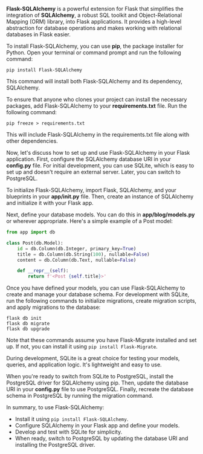 
**Flask-SQLAlchemy** is a powerful extension for Flask that simplifies the integration of **SQLAlchemy**, a robust SQL toolkit and Object-Relational Mapping (ORM) library, into Flask applications. It provides a high-level abstraction for database operations and makes working with relational databases in Flask easier.

To install Flask-SQLAlchemy, you can use **pip**, the package installer for Python. Open your terminal or command prompt and run the following command:

```
pip install Flask-SQLAlchemy
```

This command will install both Flask-SQLAlchemy and its dependency, SQLAlchemy.

To ensure that anyone who clones your project can install the necessary packages, add Flask-SQLAlchemy to your **requirements.txt** file. Run the following command:

```
pip freeze > requirements.txt
```

This will include Flask-SQLAlchemy in the requirements.txt file along with other dependencies.

Now, let's discuss how to set up and use Flask-SQLAlchemy in your Flask application. First, configure the SQLAlchemy database URI in your **config.py** file. For initial development, you can use SQLite, which is easy to set up and doesn't require an external server. Later, you can switch to PostgreSQL.

To initialize Flask-SQLAlchemy, import Flask, SQLAlchemy, and your blueprints in your **app/__init__.py** file. Then, create an instance of SQLAlchemy and initialize it with your Flask app.

Next, define your database models. You can do this in **app/blog/models.py** or wherever appropriate. Here's a simple example of a Post model:

```python
from app import db

class Post(db.Model):
    id = db.Column(db.Integer, primary_key=True)
    title = db.Column(db.String(100), nullable=False)
    content = db.Column(db.Text, nullable=False)

    def __repr__(self):
        return f'<Post {self.title}>'
```

Once you have defined your models, you can use Flask-SQLAlchemy to create and manage your database schema. For development with SQLite, run the following commands to initialize migrations, create migration scripts, and apply migrations to the database:

```
flask db init
flask db migrate
flask db upgrade
```

Note that these commands assume you have Flask-Migrate installed and set up. If not, you can install it using `pip install Flask-Migrate`.

During development, SQLite is a great choice for testing your models, queries, and application logic. It's lightweight and easy to use.

When you're ready to switch from SQLite to PostgreSQL, install the PostgreSQL driver for SQLAlchemy using pip. Then, update the database URI in your **config.py** file to use PostgreSQL. Finally, recreate the database schema in PostgreSQL by running the migration command.

In summary, to use Flask-SQLAlchemy:
- Install it using `pip install Flask-SQLAlchemy`.
- Configure SQLAlchemy in your Flask app and define your models.
- Develop and test with SQLite for simplicity.
- When ready, switch to PostgreSQL by updating the database URI and installing the PostgreSQL driver.